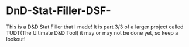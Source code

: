 # DnD-Stat-Filler-DSF-
This is a D&amp;D Stat Filler that I made! It is part 3/3 of a larger project called TUDT(The Ultimate D&amp;D Tool) it may or may not be done yet, so keep a lookout!
